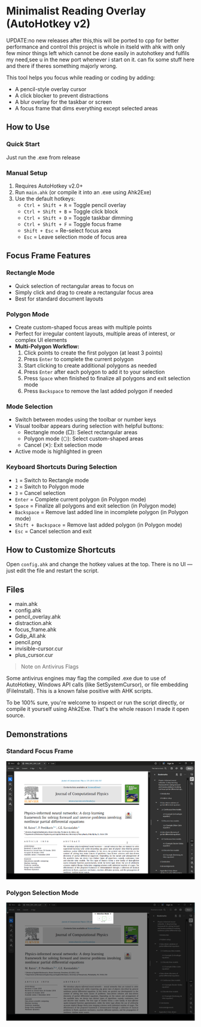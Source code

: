 # Minimalist Reading Overlay (AutoHotkey v2)
UPDATE:no new releases after this,this will be ported to cpp for better performance and control this project is whole in itseld with ahk with only few minor things left which cannot be done easily in autohotkey and fulfils my need,see u in the new port whenever i start on it. can fix some stuff here and there if theres something majorly wrong.

This tool helps you focus while reading or coding by adding:
- A pencil-style overlay cursor
- A click blocker to prevent distractions
- A blur overlay for the taskbar or screen
- A focus frame that dims everything except selected areas

## How to Use

### Quick Start
Just run the .exe from release

### Manual Setup
1. Requires AutoHotkey v2.0+
2. Run `main.ahk` (or compile it into an .exe using Ahk2Exe)
3. Use the default hotkeys:
   - `Ctrl + Shift + R` = Toggle pencil overlay
   - `Ctrl + Shift + B` = Toggle click block
   - `Ctrl + Shift + D` = Toggle taskbar dimming
   - `Ctrl + Shift + F` = Toggle focus frame
   - `Shift + Esc` = Re-select focus area
   - `Esc` = Leave selection mode of focus area

## Focus Frame Features

### Rectangle Mode
- Quick selection of rectangular areas to focus on
- Simply click and drag to create a rectangular focus area
- Best for standard document layouts

### Polygon Mode
- Create custom-shaped focus areas with multiple points
- Perfect for irregular content layouts, multiple areas of interest, or complex UI elements
- **Multi-Polygon Workflow:**
  1. Click points to create the first polygon (at least 3 points)
  2. Press `Enter` to complete the current polygon
  3. Start clicking to create additional polygons as needed
  4. Press `Enter` after each polygon to add it to your selection
  5. Press `Space` when finished to finalize all polygons and exit selection mode
  6. Press `Backspace` to remove the last added polygon if needed

### Mode Selection
- Switch between modes using the toolbar or number keys
- Visual toolbar appears during selection with helpful buttons:
  - Rectangle mode (□): Select rectangular areas
  - Polygon mode (⬡): Select custom-shaped areas
  - Cancel (✕): Exit selection mode
- Active mode is highlighted in green

### Keyboard Shortcuts During Selection
- `1` = Switch to Rectangle mode
- `2` = Switch to Polygon mode
- `3` = Cancel selection
- `Enter` = Complete current polygon (in Polygon mode)
- `Space` = Finalize all polygons and exit selection (in Polygon mode)
- `Backspace` = Remove last added line in incomplete polygon (in Polygon mode)
- `Shift + Backspace` = Remove last added polygon (in Polygon mode)
- `Esc` = Cancel selection and exit

## How to Customize Shortcuts

Open `config.ahk` and change the hotkey values at the top.
There is no UI — just edit the file and restart the script.

## Files

- main.ahk
- config.ahk
- pencil_overlay.ahk
- distraction.ahk
- focus_frame.ahk
- Gdip_All.ahk
- pencil.png
- invisible-cursor.cur
- plus_cursor.cur

> Note on Antivirus Flags

Some antivirus engines may flag the compiled .exe due to use of AutoHotkey, Windows API calls (like SetSystemCursor), or file embedding (FileInstall).
This is a known false positive with AHK scripts.

To be 100% sure, you're welcome to inspect or run the script directly, or compile it yourself using Ahk2Exe. That's the whole reason I made it open source.

## Demonstrations

### Standard Focus Frame
![Focus Frame Demo](https://github.com/oxzoid/reading-focus-overlay/blob/ccb5584d5956c22cc779049e43a8d4b9c8c40223/6qTwpI3Q1Y.gif)

### Polygon Selection Mode
![Polygon Selection Demo](https://github.com/oxzoid/reading-focus-overlay/blob/ca896257ffe135c673048562e4a11c39264b3c9c/reading_focus_overlay_zY21JMZIbu.gif)
